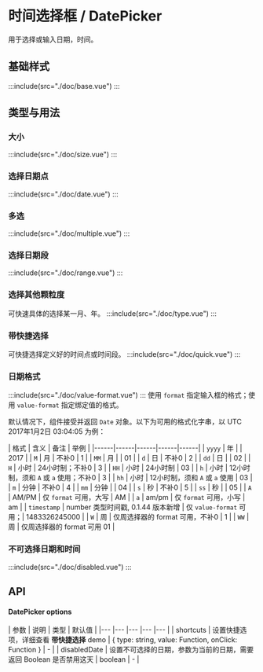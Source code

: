  # 时间选择框 / DatePicker
用于选择或输入日期，时间。
<style lang='scss'>
  .demo-picker-group{
    display: inline-block;
    text-align: left;
    +.demo-picker-group{
      margin-left: 60px;
    }
  }
</style>
 ## 基础样式
:::include(src="./doc/base.vue")
:::

## 类型与用法
### 大小 <design-tag></design-tag>
:::include(src="./doc/size.vue")
:::

### 选择日期点
:::include(src="./doc/date.vue")
:::

### 多选
:::include(src="./doc/multiple.vue")
::: 

### 选择日期段
:::include(src="./doc/range.vue")
::: 

### 选择其他颗粒度
可快速具体的选择某一月、年。
:::include(src="./doc/type.vue")
:::

 ### 带快捷选择
可快捷选择定义好的时间点或时间段。
:::include(src="./doc/quick.vue")
:::

### 日期格式
:::include(src="./doc/value-format.vue")
:::
使用 `format` 指定输入框的格式；使用 `value-format` 指定绑定值的格式。

默认情况下，组件接受并返回 `Date` 对象。以下为可用的格式化字串，以 UTC 2017年1月2日 03:04:05 为例：

| 格式 | 含义 | 备注 | 举例 |
|------|------|------|------|------|
| `yyyy` | 年 | | 2017 |
| `M`  | 月 | 不补0 | 1 |
| `MM` | 月 | | 01 |
| `d`  | 日 | 不补0 | 2 |
| `dd` | 日 | | 02 |
| `H`  | 小时 | 24小时制；不补0 | 3 |
| `HH` | 小时 | 24小时制 | 03 |
| `h`  | 小时 | 12小时制，须和 `A` 或 `a` 使用；不补0 | 3 |
| `hh` | 小时 | 12小时制，须和 `A` 或 `a` 使用 | 03 |
| `m`  | 分钟 | 不补0 | 4 |
| `mm` | 分钟 | | 04 |
| `s`  | 秒 | 不补0 | 5 |
| `ss` | 秒 | | 05 |
| `A`  | AM/PM | 仅 `format` 可用，大写 | AM |
| `a`  | am/pm | 仅 `format` 可用，小写 | am |
| `timestamp` | number 类型时间戳, 0.1.44 版本新增 | 仅 `value-format` 可用；| 1483326245000 |
| `W`  | 周 | 仅周选择器的 format 可用，不补0 | 1 |
| `WW` | 周 | 仅周选择器的 format 可用  01 |


### 不可选择日期和时间
:::include(src="./doc/disabled.vue")
:::

## API
<api-doc name="DatePicker" :doc="require('./api.json')"></api-doc>

#### DatePicker options
| 参数 | 说明 | 类型 | 默认值 |
|--- |--- |--- |--- |--- |
| shortcuts | 设置快捷选项，详细查看 **带快捷选择** demo | { type: string, value: Function, onClick: Function } | - |
| disabledDate | 设置不可选择的日期，参数为当前的日期，需要返回 Boolean 是否禁用这天 | boolean | - |
